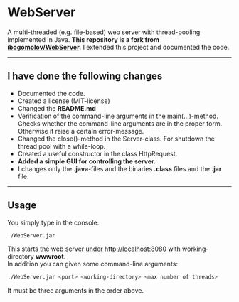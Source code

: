 # WebServer

A multi-threaded (e.g. file-based) web server with thread-pooling implemented in Java. **This repository is a fork from [ibogomolov/WebServer](https://github.com/ibogomolov/WebServer).**  I extended this project and documented the code.  

---

## I have done the following changes  

- Documented the code.  
- Created a license (MIT-license)  
- Changed the **README.md**  
- Verification of the command-line arguments in the main(...)-method. Checks whether the command-line arguments are in the proper form. Otherwise it raise a certain error-message.  
- Changed the close()-method in the Server-class. For shutdown the thread pool with a while-loop.  
- Created a useful constructor in the class HttpRequest.  
- **Added a simple GUI for controlling the server.**  
- I changes only the **.java**-files and the binaries **.class** files and the **.jar** file.     

---

## Usage 

You simply type in the console:  

```sh
./WebServer.jar
```

This starts the web server under [http://localhost:8080](http://localhost:8080) with working-directory **wwwroot**.  
In addition you can given some command-line arguments:  

```sh
./WebServer.jar <port> <working-directory> <max number of threads>
```

It must be three arguments in the order above.  
